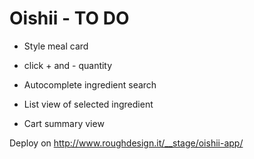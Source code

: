 # Oishii - TO DO

- Style meal card
- click + and - quantity

- Autocomplete ingredient search
- List view of selected ingredient

- Cart summary view

Deploy on http://www.roughdesign.it/__stage/oishii-app/
